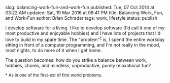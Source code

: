slug: balancing-work-fun-and-work-fun
published: Tue, 07 Oct 2014 at 03:22 AM
updated: Sat, 19 Mar 2016 at 08:41 PM
title: Balancing Work, Fun, and Work-Fun
author: Brian Schrader
tags: work, lifestyle
status: publish

I develop software for a living. I like to develop software (I'd call it one of my most productive and enjoyable hobbies) and I have lots of projects that I'd love to build in my spare time. The "problem"<sup>[*](#1)</sup> is, I spend the entire workday sitting in front of a computer programming, and I'm not really in the mood, most nights, to do more of it when I get home. 

The question becomes: how do you strike a balance between work, hobbies,  chores, and mindless, unproductive, purely relaxational fun?

<div style='font-size:small;' id="1">* As in one of the first-est of first world problems.</div>